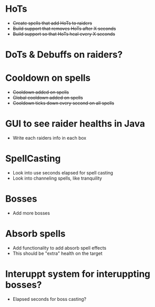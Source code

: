 # HoTs
* ~~Create spells that add HoTs to raiders~~
* ~~Build support that removes HoTs after X seconds~~
* ~~Build support so that HoTs heal every X seconds~~

# DoTs & Debuffs on raiders?

# Cooldown on spells
* ~~Cooldown added on spells~~
* ~~Global cooldown added on spells~~
* ~~Cooldown ticks down every second on all spells~~

# GUI to see raider healths in Java
* Write each raiders info in each box



# SpellCasting
* Look into use seconds elapsed for spell casting
* Look into channeling spells, like tranquility

# Bosses
* Add more bosses

# Absorb spells
* Add functionality to add absorb spell effects
* This should be "extra" health on the target

# Interuppt system for interuppting bosses?
* Elapsed seconds for boss casting?
